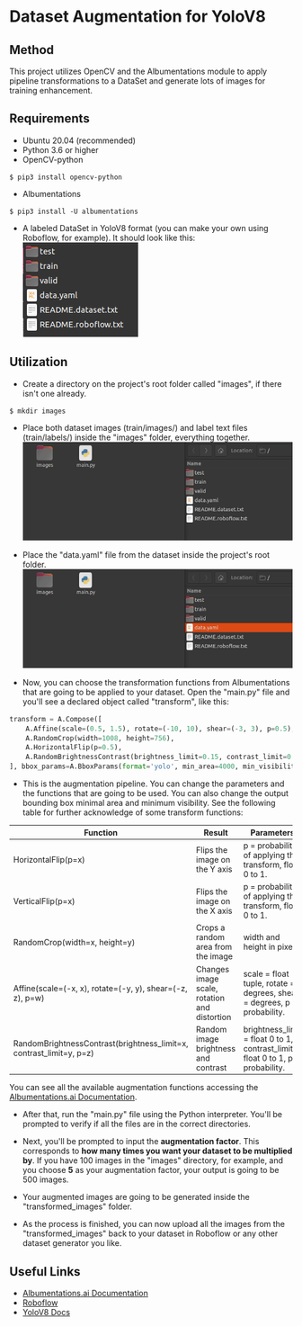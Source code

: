 # Dataset Augmentation for YoloV8

## Method

This project utilizes OpenCV and the Albumentations module to apply pipeline transformations to a DataSet and generate lots of images for training enhancement.

## Requirements

- Ubuntu 20.04 (recommended)
- Python 3.6 or higher
- OpenCV-python
```
$ pip3 install opencv-python
```

- Albumentations
```
$ pip3 install -U albumentations
```
- A labeled DataSet in YoloV8 format (you can make your own using Roboflow, for example). It should look like this:
![dataset.png](docs/dataset.png)

## Utilization
- Create a directory on the project's root folder called "images", if there isn't one already.
```
$ mkdir images
```
- Place both dataset images (train/images/) and label text files (train/labels/) inside the "images" folder, everything together.
![images_move.gif](docs/images_move.gif)

- Place the "data.yaml" file from the dataset inside the project's root folder.
![data_move.gif](docs/data_move.gif)

- Now, you can choose the transformation functions from Albumentations that are going to be applied to your dataset. Open the "main.py" file and you'll see a declared object called "transform", like this:

```python
transform = A.Compose([
    A.Affine(scale=(0.5, 1.5), rotate=(-10, 10), shear=(-3, 3), p=0.5),
    A.RandomCrop(width=1008, height=756),
    A.HorizontalFlip(p=0.5),
    A.RandomBrightnessContrast(brightness_limit=0.15, contrast_limit=0.3, p=1.0),
], bbox_params=A.BboxParams(format='yolo', min_area=4000, min_visibility=0.2))
```

- This is the augmentation pipeline. You can change the parameters and the functions that are going to be used. You can also change the output bounding box minimal area and minimum visibility. See the following table for further acknowledge of some transform functions:

| Function                                                            | Result                                       | Parameters                                                                       |
|---------------------------------------------------------------------|----------------------------------------------|----------------------------------------------------------------------------------|
| HorizontalFlip(p=x)                                                 | Flips the image on the Y axis                | p = probability of applying the transform, float 0 to 1.                         |
| VerticalFlip(p=x)                                                   | Flips the image on the X axis                | p = probability of applying the transform, float 0 to 1.                         |
| RandomCrop(width=x, height=y)                                       | Crops a random area from the image           | width and height in pixels.                                                      |
| Affine(scale=(-x, x), rotate=(-y, y), shear=(-z, z), p=w)           | Changes image scale, rotation and distortion | scale = float tuple, rotate = degrees, shear = degrees, p = probability.         |
| RandomBrightnessContrast(brightness_limit=x, contrast_limit=y, p=z) | Random image brightness and contrast         | brightness_limit = float 0 to 1, contrast_limit = float 0 to 1, p = probability. |

You can see all the available augmentation functions accessing the [Albumentations.ai Documentation](https://albumentations.ai/docs/api_reference/augmentations/).

- After that, run the "main.py" file using the Python interpreter. You'll be prompted to verify if all the files are in the correct directories.

- Next, you'll be prompted to input the **augmentation factor**. This corresponds to **how many times you want your dataset to be multiplied by**. If you have 100 images in the "images" directory, for example, and you choose **5** as your augmentation factor, your output is going to be 500 images.

- Your augmented images are going to be generated inside the "transformed_images" folder.

- As the process is finished, you can now upload all the images from the "transformed_images" back to your dataset in Roboflow or any other dataset generator you like.

## Useful Links
- [Albumentations.ai Documentation](https://albumentations.ai/docs/)
- [Roboflow](https://roboflow.com/)
- [YoloV8 Docs](https://docs.ultralytics.com/)
